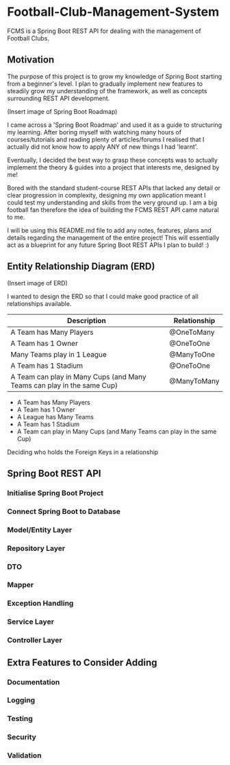 # Football-Club-Management-System
FCMS is a Spring Boot REST API for dealing with the management of Football Clubs.

## Motivation
The purpose of this project is to grow my knowledge of Spring Boot starting from a beginner's level. I plan to gradually implement new features to steadily grow my understanding of the framework, as well as concepts surrounding REST API development.

(Insert image of Spring Boot Roadmap)

I came across a 'Spring Boot Roadmap' and used it as a guide to structuring my learning. After boring myself with watching many hours of courses/tutorials and reading plenty of articles/forums I realised that I actually did not know how to apply ANY of new things I had 'learnt'. 

Eventually, I decided the best way to grasp these concepts was to actually implement the theory & guides into a project that interests me, designed by me!

Bored with the standard student-course REST APIs that lacked any detail or clear progression in complexity, designing my own application meant I could test my understanding and skills from the very ground up. I am a big football fan therefore the idea of building the FCMS REST API came natural to me.

I will be using this README.md file to add any notes, features, plans and details regarding the management of the entire project! This will essentially act as a blueprint for any future Spring Boot REST APIs I plan to build! :)

## Entity Relationship Diagram (ERD)
(Insert image of ERD)

I wanted to design the ERD so that I could make good practice of all relationships available.

| Description | Relationship|
| ----------- | ----------- |
| A Team has Many Players | @OneToMany |
| A Team has 1 Owner | @OneToOne |
| Many Teams play in 1 League| @ManyToOne |
| A Team has 1 Stadium | @OneToOne |
| A Team can play in Many Cups (and Many Teams can play in the same Cup) | @ManyToMany |



- A Team has Many Players
- A Team has 1 Owner
- A League has Many Teams
- A Team has 1 Stadium
- A Team can play in Many Cups (and Many Teams can play in the same Cup)

Deciding who holds the Foreign Keys in a relationship

## Spring Boot REST API

### Initialise Spring Boot Project

### Connect Spring Boot to Database

### Model/Entity Layer

### Repository Layer

### DTO

### Mapper

### Exception Handling

### Service Layer

### Controller Layer



## Extra Features to Consider Adding

### Documentation

### Logging

### Testing

### Security

### Validation




